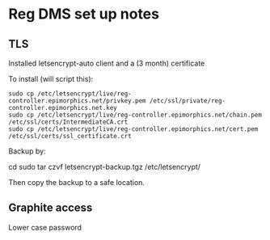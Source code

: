 # Reg DMS set up notes

## TLS

Installed letsencrypt-auto client and a (3 month) certificate

To install (will script this):

    sudo cp /etc/letsencrypt/live/reg-controller.epimorphics.net/privkey.pem /etc/ssl/private/reg-controller.epimorphics.net.key
    sudo cp /etc/letsencrypt/live/reg-controller.epimorphics.net/chain.pem   /etc/ssl/certs/IntermediateCA.crt
    sudo cp /etc/letsencrypt/live/reg-controller.epimorphics.net/cert.pem    /etc/ssl/certs/ssl_certificate.crt

Backup by:

   cd
   sudo tar czvf letsencrypt-backup.tgz /etc/letsencrypt/

Then copy the backup to a safe location.

## Graphite access

Lower case password
